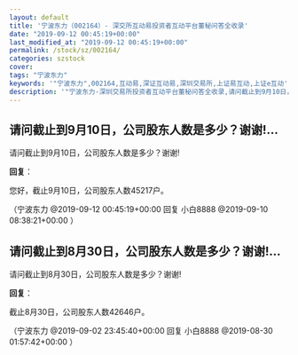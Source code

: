 ```yaml
---
layout: default
title: '宁波东力（002164）- 深交所互动易投资者互动平台董秘问答全收录'
date: "2019-09-12 00:45:19+00:00"
last_modified_at: "2019-09-12 00:45:19+00:00"
permalink: /stock/sz/002164/
categories: szstock
cover: 
tags: "宁波东力"
keywords: '"宁波东力",002164,互动易,深证互动易,深圳交易所,上证易互动,上证e互动'
description: '"宁波东力-深圳交易所投资者互动平台董秘问答全收录,请问截止到9月10日，公司股东人数是多少？谢谢!"'
---
```


## 请问截止到9月10日，公司股东人数是多少？谢谢!...

请问截止到9月10日，公司股东人数是多少？谢谢!

**回复**：

您好，截止9月10日，公司股东人数45217户。 

（宁波东力  @2019-09-12 00:45:19+00:00 回复 小白8888  @2019-09-10 08:38:21+00:00 ）

## 请问截止到8月30日，公司股东人数是多少？谢谢!...

请问截止到8月30日，公司股东人数是多少？谢谢!

**回复**：

截止8月30日，公司股东人数42646户。 

（宁波东力  @2019-09-02 23:45:40+00:00 回复 小白8888  @2019-08-30 01:57:42+00:00 ）

